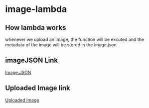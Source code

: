 # image-lambda

## How lambda works

whenever we upload an image, the function will be excuted and the metadata of the image will be stored in the image.json

## imageJSON Link

[Image.JSON](https://wista03.s3.us-east-1.amazonaws.com/imagesJSON.txt?response-content-disposition=inline&X-Amz-Security-Token=IQoJb3JpZ2luX2VjEKf%2F%2F%2F%2F%2F%2F%2F%2F%2F%2FwEaDGV1LWNlbnRyYWwtMSJHMEUCIQDFe2NTeupbaIEAPRAdbNOWaTVNs2AGlz0ccEHLTd0%2BZgIga6QIpsfAtkerC5npcNlIjVZZ%2BTc%2Fpg1rZ4S%2BuMsg3JcqiAMI0f%2F%2F%2F%2F%2F%2F%2F%2F%2F%2FARAAGgw5OTQ5NzA3MzE1MjEiDOsJRHNlj90ekS7hxircAt8u3uQOkhVUKNVG7FJVA%2FVTSWPkjViS1oj8aj37KJnkUn0jl5hoObZFVawtLhl4rSYx9vcnrmkyyzr%2FaFkSvG%2FsZL86KAZ5Vfq9aEcNdjyYLKuPKh0trLQnh99zBqp9VYJvJ120Vc8O6kw2U2%2Fb1TxUBpL%2BovtOqMpVpG2Gyjvb0uBCa%2FaoJEH%2FBAGBfiXi5f5IBUoeIkdgooWhbKo87zGXbqMBcPNj%2F2lG1pLUIpCt3zDetb3vhL0ALS3uPRFe7qnrHf65JkfTLcnwbjaZLURG%2BdUd7Xir5QXaL2DvAlXs%2BkwL8AiaKkcKdPZ9Yt9QD1dF5Gwl4YKonbaPBwAdCGG9DKJf2YbUdNTktg9Y4GzTcrvG9fhyB4I%2Bkl8jTNQxWoSQNBHAU4qsZ4sJjbDXWKrg0C6p1gdD7arzpgejayCyoz%2FPD0L2lTIfaCDmCywezblUn2VlDFNeWBlr%2FjCWlJqWBjqzAuW%2FZQT2b3XTJQ9dy4qv4RdZ9nqoWTWrWwkCa0MiaGe69mlg0UgjLI3hgLg%2Bxu5kwNvJtlLEPMEt9dyAlynLWF%2Bf0oUKlajgNrMd0cwHOqii7sFm6UZEspR2YBgC%2BQvt%2BlEM83xEcvKUepy6NTnypLhw4h2b68D5MdTKq1x1nP8uIjneUkeV8qBnOfoY6u4RU3iwmONy2rBnP91eGB%2F9fYDWZkcGqUhIkqsFq0rYX7MTu7WWE7NNCdzDSnNa%2FG%2BhV2D3dxNHo6S4WJX%2BZc0pXXcM5ov8%2FtsrHEerxg30bLCvWctPy3lbNsQZp%2Bm66jVqPK%2FTrV61AHe9h4WL7Md%2BGUr76XYV9JyudU03Z3cgxxy1liOlwuBLF5fFpYue0jGlwBdfJxVsHb4MgbdEliqpXqqgFco%3D&X-Amz-Algorithm=AWS4-HMAC-SHA256&X-Amz-Date=20220707T074712Z&X-Amz-SignedHeaders=host&X-Amz-Expires=300&X-Amz-Credential=ASIA6PKHAQQATUDTGIOH%2F20220707%2Fus-east-1%2Fs3%2Faws4_request&X-Amz-Signature=2b6706cc0901b1a5ab9df32e56ef5de00e533be801eca1ad02314aed18e4cc27)

## Uploaded Image link

[Uploaded Image](https://wista03.s3.us-east-1.amazonaws.com/LK4.jpg?response-content-disposition=inline&X-Amz-Security-Token=IQoJb3JpZ2luX2VjEKf%2F%2F%2F%2F%2F%2F%2F%2F%2F%2FwEaDGV1LWNlbnRyYWwtMSJHMEUCIQDFe2NTeupbaIEAPRAdbNOWaTVNs2AGlz0ccEHLTd0%2BZgIga6QIpsfAtkerC5npcNlIjVZZ%2BTc%2Fpg1rZ4S%2BuMsg3JcqiAMI0f%2F%2F%2F%2F%2F%2F%2F%2F%2F%2FARAAGgw5OTQ5NzA3MzE1MjEiDOsJRHNlj90ekS7hxircAt8u3uQOkhVUKNVG7FJVA%2FVTSWPkjViS1oj8aj37KJnkUn0jl5hoObZFVawtLhl4rSYx9vcnrmkyyzr%2FaFkSvG%2FsZL86KAZ5Vfq9aEcNdjyYLKuPKh0trLQnh99zBqp9VYJvJ120Vc8O6kw2U2%2Fb1TxUBpL%2BovtOqMpVpG2Gyjvb0uBCa%2FaoJEH%2FBAGBfiXi5f5IBUoeIkdgooWhbKo87zGXbqMBcPNj%2F2lG1pLUIpCt3zDetb3vhL0ALS3uPRFe7qnrHf65JkfTLcnwbjaZLURG%2BdUd7Xir5QXaL2DvAlXs%2BkwL8AiaKkcKdPZ9Yt9QD1dF5Gwl4YKonbaPBwAdCGG9DKJf2YbUdNTktg9Y4GzTcrvG9fhyB4I%2Bkl8jTNQxWoSQNBHAU4qsZ4sJjbDXWKrg0C6p1gdD7arzpgejayCyoz%2FPD0L2lTIfaCDmCywezblUn2VlDFNeWBlr%2FjCWlJqWBjqzAuW%2FZQT2b3XTJQ9dy4qv4RdZ9nqoWTWrWwkCa0MiaGe69mlg0UgjLI3hgLg%2Bxu5kwNvJtlLEPMEt9dyAlynLWF%2Bf0oUKlajgNrMd0cwHOqii7sFm6UZEspR2YBgC%2BQvt%2BlEM83xEcvKUepy6NTnypLhw4h2b68D5MdTKq1x1nP8uIjneUkeV8qBnOfoY6u4RU3iwmONy2rBnP91eGB%2F9fYDWZkcGqUhIkqsFq0rYX7MTu7WWE7NNCdzDSnNa%2FG%2BhV2D3dxNHo6S4WJX%2BZc0pXXcM5ov8%2FtsrHEerxg30bLCvWctPy3lbNsQZp%2Bm66jVqPK%2FTrV61AHe9h4WL7Md%2BGUr76XYV9JyudU03Z3cgxxy1liOlwuBLF5fFpYue0jGlwBdfJxVsHb4MgbdEliqpXqqgFco%3D&X-Amz-Algorithm=AWS4-HMAC-SHA256&X-Amz-Date=20220707T075212Z&X-Amz-SignedHeaders=host&X-Amz-Expires=300&X-Amz-Credential=ASIA6PKHAQQATUDTGIOH%2F20220707%2Fus-east-1%2Fs3%2Faws4_request&X-Amz-Signature=ed97aa80fe5859b8159a3fb6acb4e73964b2f4186e2c9ead8b69f68be8932cb5)

